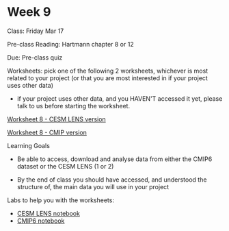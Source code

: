 # Week 9
Class: Friday Mar 17


Pre-class Reading:
Hartmann chapter 8 or 12

Due:
Pre-class quiz 

Worksheets: pick one of the following 2 worksheets, whichever is most related to your project (or that you are most interested in if your project uses other data)
- if your project uses other data, and you HAVEN'T accessed it yet, please talk to us before starting the worksheet. 

[Worksheet 8 - CESM LENS version]( https://github.com/phaustin/climate_students_eoas/blob/student_branch/worksheets/Worksheet8_LENS_students.docx)

[Worksheet 8 - CMIP version]( )

Learning Goals

- Be able to access, download and analyse data from either the CMIP6 dataset or the CESM LENS (1 or 2) 

- By the end of class you should have accessed, and understood the structure of, the main data you will use in your project

Labs to help you with the worksheets:
- [CESM LENS notebook]( https://phaustin.org/climate_2022/resources/loading-CESM-LENS-data.html)
- [CMIP6 notebook](https://phaustin.org/climate_2022/resources/loading-cmip6-data.html)
